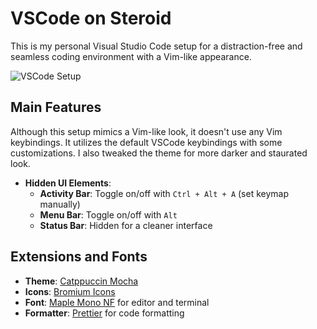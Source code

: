 # VSCode on Steroid

This is my personal Visual Studio Code setup for a distraction-free and seamless coding environment with a Vim-like appearance.

![VSCode Setup](https://github.com/Evre-nos/vscode-on-steroid/assets/138004078/3b4fc5d8-2a30-44ae-a358-88f5db28f808)

## Main Features

Although this setup mimics a Vim-like look, it doesn't use any Vim keybindings. It utilizes the default VSCode keybindings with some customizations. I also tweaked the theme for more darker and staurated look.

- **Hidden UI Elements**: 
  - **Activity Bar**: Toggle on/off with `Ctrl + Alt + A` (set keymap manually) 
  - **Menu Bar**: Toggle on/off with `Alt`
  - **Status Bar**: Hidden for a cleaner interface

## Extensions and Fonts

- **Theme**: [Catppuccin Mocha](https://marketplace.visualstudio.com/items?itemName=Catppuccin.catppuccin-vsc)
- **Icons**: [Bromium Icons](https://marketplace.visualstudio.com/items?itemName=TheBromo.bromium-icons)
- **Font**: [Maple Mono NF](https://github.com/subframe7536/maple-font) for editor and terminal
- **Formatter**: [Prettier](https://marketplace.visualstudio.com/items?itemName=esbenp.prettier-vscode) for code formatting
